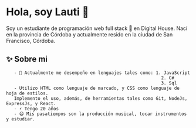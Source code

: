 # Hola, soy Lauti 👋                                                                    
Soy un estudiante de programación web full stack 🚀 en Digital House. Nací en la provincia de Córdoba y actualmente resido en la ciudad de San Francisco, Córdoba.

## ✨ Sobre mi
       - 🌱 Actualmente me desempeño en lenguajes tales como: 1. JavaScript
                                                               2. C#
                                                               3. Sql
       - Utilizo HTML como lenguaje de marcado, y CSS como lenguaje de hoja de estilos.
       Implemento el uso, además, de herramientas tales como Git, NodeJs, ExpressJs, y React.
       - ⚡ Tengo 20 años
       - 😄 Mis pasatiempos son la producción musical, tocar instrumentos y estudiar.

